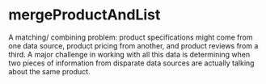 # mergeProductAndList
A matching/ combining problem: product specifications might come from one data source, product pricing from another, and product reviews from a third. A major challenge in working with all this data is determining when two pieces of information from disparate data sources are actually talking about the same product.
